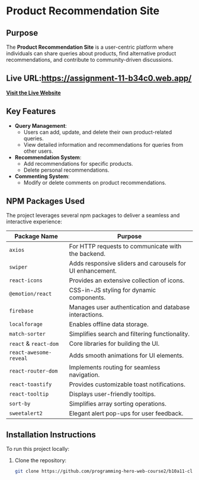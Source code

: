 # Product Recommendation Site

## Purpose
The **Product Recommendation Site** is a user-centric platform where individuals can share queries about products, find alternative product recommendations, and contribute to community-driven discussions.

## Live URL:https://assignment-11-b34c0.web.app/
[**Visit the Live Website**](#)

## Key Features
- **Query Management**:
  - Users can add, update, and delete their own product-related queries.
  - View detailed information and recommendations for queries from other users.
- **Recommendation System**:
  - Add recommendations for specific products.
  - Delete personal recommendations.
- **Commenting System**:
  - Modify or delete comments on product recommendations.

## NPM Packages Used
The project leverages several npm packages to deliver a seamless and interactive experience:

| **Package Name**          | **Purpose**                                                  |
|----------------------------|-------------------------------------------------------------|
| `axios`                   | For HTTP requests to communicate with the backend.          |
| `swiper`                  | Adds responsive sliders and carousels for UI enhancement.   |
| `react-icons`             | Provides an extensive collection of icons.                  |
| `@emotion/react`          | CSS-in-JS styling for dynamic components.                   |
| `firebase`                | Manages user authentication and database interactions.      |
| `localforage`             | Enables offline data storage.                               |
| `match-sorter`            | Simplifies search and filtering functionality.              |
| `react` & `react-dom`     | Core libraries for building the UI.                         |
| `react-awesome-reveal`    | Adds smooth animations for UI elements.                     |
| `react-router-dom`        | Implements routing for seamless navigation.                 |
| `react-toastify`          | Provides customizable toast notifications.                  |
| `react-tooltip`           | Displays user-friendly tooltips.                            |
| `sort-by`                 | Simplifies array sorting operations.                        |
| `sweetalert2`             | Elegant alert pop-ups for user feedback.                   |

## Installation Instructions
To run this project locally:

1. Clone the repository:
   ```bash
   git clone https://github.com/programming-hero-web-course2/b10a11-client-side-JubairAnjumRony
